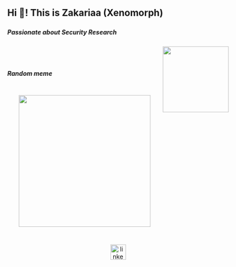 <h2 align="left">Hi 👋! This is Zakariaa (Xenomorph)</h2>

###

<h5 align="left">Passionate about Security Research</h5>

###

<img align="right" height="150" src="https://images.wallpaperscraft.com/image/single/alien_eyes_black_and_white_289743_300x168.jpg"  />

###
<br><br>
<h5 align="left">Random meme</h5>
<br>
<div align="center">
  <img height="300" src="https://randommeme-five.vercel.app/"  />
</div>

###

<br clear="both">

<div align="center">
  <a href="https://linkedin.com/in/zakariaahamid" target="_blank">
    <img src="https://img.shields.io/static/v1?message=LinkedIn&logo=linkedin&label=&color=0077B5&logoColor=white&labelColor=&style=for-the-badge" height="35" alt="linkedin logo"  />
  </a>
</div>

###
